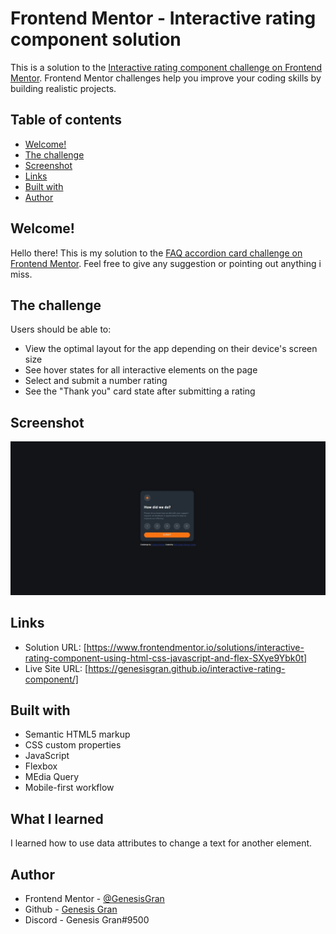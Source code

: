 # Frontend Mentor - Interactive rating component solution

This is a solution to the [Interactive rating component challenge on Frontend Mentor](https://www.frontendmentor.io/challenges/interactive-rating-component-koxpeBUmI). Frontend Mentor challenges help you improve your coding skills by building realistic projects.

## Table of contents

- [Welcome!](#welcome!)
- [The challenge](#the-challenge)
- [Screenshot](#screenshot)
- [Links](#links)
- [Built with](#built-with)
- [Author](#author)

## Welcome!

Hello there! This is my solution to the [FAQ accordion card challenge on Frontend Mentor](https://www.frontendmentor.io/challenges/faq-accordion-card-XlyjD0Oam). Feel free to give any suggestion or pointing out anything i miss.

## The challenge

Users should be able to:

- View the optimal layout for the app depending on their device's screen size
- See hover states for all interactive elements on the page
- Select and submit a number rating
- See the "Thank you" card state after submitting a rating

## Screenshot

![Web Preview](./images/web-preview.jpeg)

## Links

- Solution URL: [https://www.frontendmentor.io/solutions/interactive-rating-component-using-html-css-javascript-and-flex-SXye9Ybk0t]
- Live Site URL: [https://genesisgran.github.io/interactive-rating-component/]

## Built with

- Semantic HTML5 markup
- CSS custom properties
- JavaScript
- Flexbox
- MEdia Query
- Mobile-first workflow

## What I learned

I learned how to use data attributes to change a text for another element.

## Author

- Frontend Mentor - [@GenesisGran](https://www.frontendmentor.io/profile/GenesisGran)
- Github - [Genesis Gran](https://github.com/GenesisGran/)
- Discord - Genesis Gran#9500
